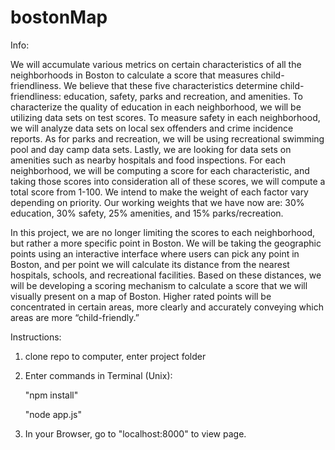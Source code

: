 # bostonMap

Info:

We will accumulate various metrics on certain characteristics of all the neighborhoods in Boston to calculate a score that measures child-friendliness. We believe that these five characteristics determine child-friendliness: education, safety, parks and recreation, and amenities. To characterize the quality of education in each neighborhood, we will be utilizing data sets on test scores. To measure safety in each neighborhood, we will analyze data sets on local sex offenders and crime incidence reports. As for parks and recreation, we will be using recreational swimming pool and day camp data sets. Lastly, we are looking for data sets on amenities such as nearby hospitals and food inspections. For each neighborhood, we will be computing a score for each characteristic, and taking those scores into consideration all of these scores, we will compute a total score from 1-100.  We intend to make the weight of each factor vary depending on priority. Our working weights that we have now are: 30% education, 30% safety, 25% amenities, and 15% parks/recreation.


In this project, we are no longer limiting the scores to each neighborhood, but rather a more specific point in Boston. We will be taking the geographic points using an interactive interface where users can pick any point in Boston, and per point we will calculate its distance from the nearest hospitals, schools, and recreational facilities. Based on these distances, we will be developing a scoring mechanism to calculate a score that we will visually present on a map of Boston. Higher rated points will be concentrated in certain areas, more clearly and accurately conveying which areas are more “child-friendly.”


Instructions:

1. clone repo to computer, enter project folder

2. Enter commands in Terminal (Unix):

    "npm install"

    "node app.js"

3. In your Browser, go to "localhost:8000" to view page.
